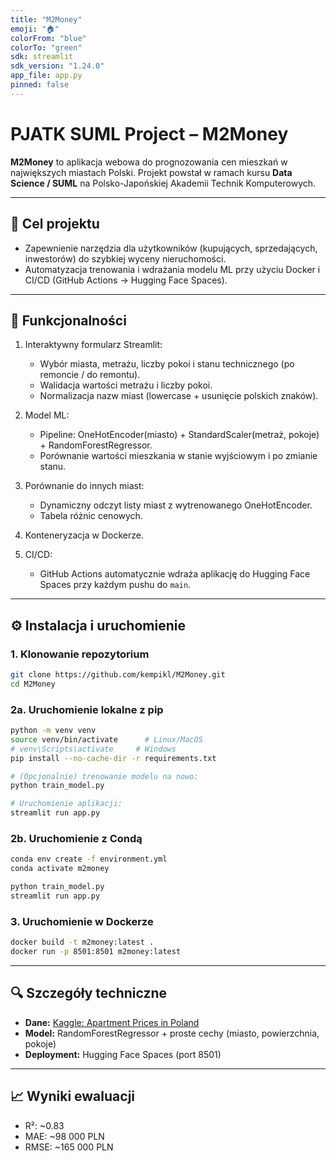```yaml
---
title: "M2Money"
emoji: "🏠"
colorFrom: "blue"
colorTo: "green"
sdk: streamlit
sdk_version: "1.24.0"
app_file: app.py
pinned: false
---
```


# PJATK SUML Project – M2Money

**M2Money** to aplikacja webowa do prognozowania cen mieszkań w największych miastach Polski. Projekt powstał w ramach kursu **Data Science / SUML** na Polsko-Japońskiej Akademii Technik Komputerowych.

---

## 🎯 Cel projektu

* Zapewnienie narzędzia dla użytkowników (kupujących, sprzedających, inwestorów) do szybkiej wyceny nieruchomości.
* Automatyzacja trenowania i wdrażania modelu ML przy użyciu Docker i CI/CD (GitHub Actions → Hugging Face Spaces).

---

## 🚀 Funkcjonalności

1. Interaktywny formularz Streamlit:

   * Wybór miasta, metrażu, liczby pokoi i stanu technicznego (po remoncie / do remontu).
   * Walidacja wartości metrażu i liczby pokoi.
   * Normalizacja nazw miast (lowercase + usunięcie polskich znaków).
2. Model ML:

   * Pipeline: OneHotEncoder(miasto) + StandardScaler(metraż, pokoje) + RandomForestRegressor.
   * Porównanie wartości mieszkania w stanie wyjściowym i po zmianie stanu.
3. Porównanie do innych miast:

   * Dynamiczny odczyt listy miast z wytrenowanego OneHotEncoder.
   * Tabela różnic cenowych.
4. Konteneryzacja w Dockerze.
5. CI/CD:

   * GitHub Actions automatycznie wdraża aplikację do Hugging Face Spaces przy każdym pushu do `main`.

---

## ⚙️ Instalacja i uruchomienie

### 1. Klonowanie repozytorium

```bash
git clone https://github.com/kempikl/M2Money.git
cd M2Money
```

### 2a. Uruchomienie lokalne z pip

```bash
python -m venv venv
source venv/bin/activate      # Linux/MacOS
# venv\Scripts\activate     # Windows
pip install --no-cache-dir -r requirements.txt

# (Opcjonalnie) trenowanie modelu na nowo:
python train_model.py

# Uruchomienie aplikacji:
streamlit run app.py
```

### 2b. Uruchomienie z Condą

```bash
conda env create -f environment.yml
conda activate m2money

python train_model.py
streamlit run app.py
```

### 3. Uruchomienie w Dockerze

```bash
docker build -t m2money:latest .
docker run -p 8501:8501 m2money:latest
```

---

## 🔍 Szczegóły techniczne

* **Dane:** [Kaggle: Apartment Prices in Poland](https://www.kaggle.com/datasets/krzysztofjamroz/apartment-prices-in-poland/data)
* **Model:** RandomForestRegressor + proste cechy (miasto, powierzchnia, pokoje)
* **Deployment:** Hugging Face Spaces (port 8501)

---

## 📈 Wyniki ewaluacji

* R²: \~0.83
* MAE: \~98 000 PLN
* RMSE: \~165 000 PLN
